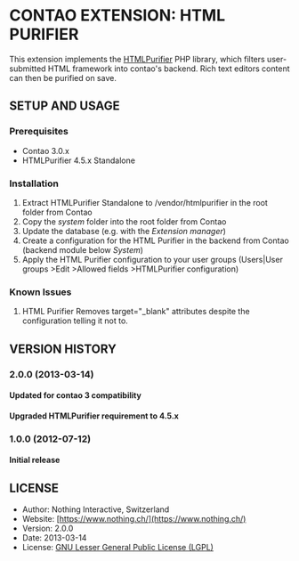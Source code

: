 # CONTAO EXTENSION: HTML PURIFIER
This extension implements the [HTMLPurifier](http://htmlpurifier.org/) PHP library, which filters user-submitted HTML framework into contao's backend. Rich text editors content can then be purified on save.

## SETUP AND USAGE
### Prerequisites
 * Contao 3.0.x
 * HTMLPurifier 4.5.x Standalone

### Installation
1. Extract HTMLPurifier Standalone to /vendor/htmlpurifier in the root folder from Contao
1. Copy the _system_ folder into the root folder from Contao
2. Update the database (e.g. with the _Extension manager_)
3. Create a configuration for the HTML Purifier in the backend from Contao (backend module below _System_)
4. Apply the HTML Purifier configuration to your user groups (Users|User groups >Edit >Allowed fields >HTMLPurifier configuration)

### Known Issues
1. HTML Purifier Removes target="_blank" attributes despite the configuration telling it not to.

## VERSION HISTORY
### 2.0.0 (2013-03-14)
#### Updated for contao 3 compatibility
#### Upgraded HTMLPurifier requirement to 4.5.x

### 1.0.0 (2012-07-12)
#### Initial release

## LICENSE
* Author:		Nothing Interactive, Switzerland
* Website: 		[https://www.nothing.ch/](https://www.nothing.ch/)
* Version: 		2.0.0
* Date: 		2013-03-14
* License: 		[GNU Lesser General Public License (LGPL)](http://www.gnu.org/licenses/lgpl.html)